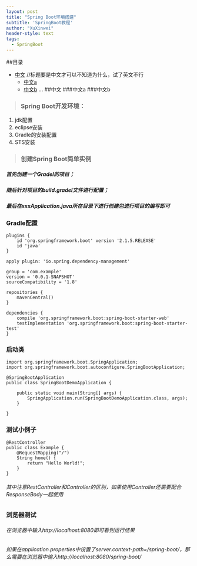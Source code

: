 ```yaml
---
layout: post
title: "Spring Boot环境搭建"
subtitle: 'SpringBoot教程'
author: "XuXinwei"
header-style: text
tags:
  - SpringBoot
---
```


##目录
* [中文](#中文)    //标题要是中文才可以不知道为什么，试了英文不行
    * [中文a](#中文a)
    * [中文b](#中文b)
...
##中文
###中文a
###中文b

> ### Spring Boot开发环境：
1. jdk配置
2. eclipse安装
3. Gradle的安装配置
4. STS安装

> ### 创建Spring Boot简单实例

##### 首先创建一个Gradel的项目；
##### 随后针对项目的build.gradel文件进行配置；
##### 最后在xxxApplication.java所在目录下进行创建包进行项目的编写即可

### Gradle配置

```
plugins {
	id 'org.springframework.boot' version '2.1.5.RELEASE'
	id 'java'
}

apply plugin: 'io.spring.dependency-management'

group = 'com.example'
version = '0.0.1-SNAPSHOT'
sourceCompatibility = '1.8'

repositories {
	mavenCentral()
}

dependencies {
	compile 'org.springframework.boot:spring-boot-starter-web'
	testImplementation 'org.springframework.boot:spring-boot-starter-test'
}

```
### 启动类

```
import org.springframework.boot.SpringApplication;
import org.springframework.boot.autoconfigure.SpringBootApplication;

@SpringBootApplication
public class SpringBootDemoApplication {

	public static void main(String[] args) {
		SpringApplication.run(SpringBootDemoApplication.class, args);
	}

}

```
### 测试小例子

```
@RestController
public class Example {
    @RequestMapping("/")
    String home() {
        return "Hello World!";
    }
}
```
###### 其中注意RestController和Controller的区别，如果使用Controller还需要配合ResponseBody一起使用

### 浏览器测试
###### 在浏览器中输入http://localhost:8080即可看到运行结果
###### 如果在application.properties中设置了server.context-path=/spring-boot/，那么需要在浏览器中输入http://localhost:8080/spring-boot/
